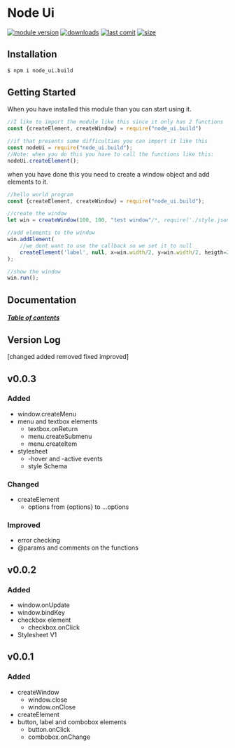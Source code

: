 # Node Ui
[![module version](https://img.shields.io/npm/v/node_ui.build)](#version-log)
[![downloads](https://img.shields.io/npm/dm/node_ui.build)](https://www.npmjs.com/package/@rick_lugtigheid/js_utils)
[![last comit](https://img.shields.io/github/last-commit/RickLugtigheid/Node-Ui)](https://github.com/RickLugtigheid/Node-Ui/commits/master)
[![size](https://img.shields.io/github/repo-size/RickLugtigheid/Node-Ui)]()


## Installation

```bash
$ npm i node_ui.build
```

## Getting Started
When you have installed this module than you can start using it.
```js
//I like to import the module like this since it only has 2 functions
const {createElement, createWindow} = require("node_ui.build")

//if that presents some difficulties you can import it like this
const nodeUi = require("node_ui.build");
//Note: when you do this you have to call the functions like this:
nodeUi.createElement();
```
when you have done this you need to create a window object and add elements to it.
```js
//hello world program
const {createElement, createWindow} = require("node_ui.build");

//create the window
let win = createWindow(100, 100, "test window"/*, require('./style.json')*/);

//add elements to the window
win.addElement(
    //we dont want to use the callback so we set it to null
    createElement('label', null, x=win.width/2, y=win.width/2, heigth=2, width=8, text="Hello world")
);

//show the window
win.run();
```

## Documentation
##### [Table of contents](https://github.com/RickLugtigheid/Node-Ui/wiki)


## Version Log
[changed added removed fixed improved]

## v0.0.3

### Added
- window.createMenu
- menu and textbox elements
    - textbox.onReturn
    - menu.createSubmenu
    - menu.createItem
- stylesheet
    - -hover and -active events
    - style Schema

### Changed
- createElement
    - options from {options} to ...options

### Improved
- error checking
- @params and comments on the functions

## v0.0.2

### Added
- window.onUpdate
- window.bindKey
- checkbox element
    - checkbox.onClick
- Stylesheet V1

## v0.0.1

### Added
- createWindow
    - window.close
    - window.onClose
- createElement
- button, label and combobox elements
    - button.onClick
    - combobox.onChange